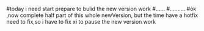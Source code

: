 #today i need start prepare to bulid the new version work
#......
#..........
#ok ,now complete half part of this whole newVersion, but the time have a hotfix need to fix,so i have to fix xi to pause the new version work
